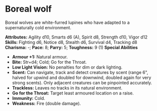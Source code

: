 # Boreal wolf

Boreal wolves are white-furred lupines who have adapted to a
supernaturally cold environment.

**Attributes:** Agility d10, Smarts d6 (A), Spirit d8, Strength d10,
Vigor d12
**Skills:** Fighting d6, Notice d8, Stealth d6, Survival d4, Tracking
d8
**Charisma:** -; **Pace:** 8; **Parry:** 5; **Toughness:** 9 (1)
**Special Abilities**

- **Armour +1:** Natural armour.
- **Bite:** Str+d4; Cold; Go for the Throat.
- **Low Light Vision:** No penalties for dim or dark lighting.
- **Scent:** Can navigate, track and detect creatures by scent (range
6", halved for upwind and doubled for downwind, doubled again for very
strong scents). Only adjacent creatures can be pinpointed accurately.
- **Trackless:** Leaves no tracks in its natural environment.
- **Go for the Throat:** Target least armoured location on a raise.
- **Immunity:** Cold.
- **Weakness:** Fire (double damage).
